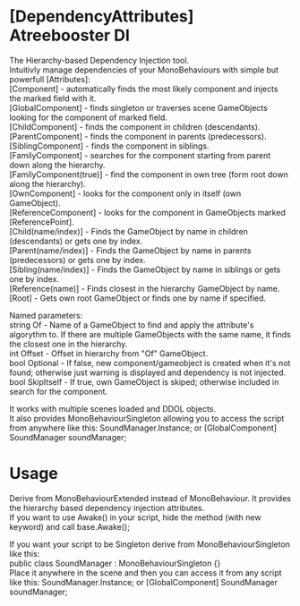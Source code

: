 # [DependencyAttributes] Atreebooster DI
The Hierarchy-based Dependency Injection tool.  
Intuitivly manage dependencies of your MonoBehaviours with simple but powerfull [Attributes]:  
[Component] - automatically finds the most likely component and injects the marked field with it.  
[GlobalComponent] - finds singleton or traverses scene GameObjects looking for the component of marked field.  
[ChildComponent] - finds the component in children (descendants).  
[ParentComponent] - finds the component in parents (predecessors).  
[SiblingComponent] - finds the component in siblings.  
[FamilyComponent] - searches for the component starting from parent down along the hierarchy.  
[FamilyComponent(true)] - find the component in own tree (form root down along the hierarchy).  
[OwnComponent] - looks for the component only in itself (own GameObject).  
[ReferenceComponent] - looks for the component in GameObjects marked [ReferencePoint].  
[Child(name/index)] - Finds the GameObject by name in children (descendants) or gets one by index.  
[Parent(name/index)] - Finds the GameObject by name in parents (predecessors) or gets one by index.  
[Sibling(name/index)] - Finds the GameObject by name in siblings or gets one by index.  
[Reference(name)] - Finds closest in the hierarchy GameObject by name.  
[Root] - Gets own root GameObject or finds one by name if specified.  
  
Named parameters:  
 string Of - Name of a GameObject to find and apply the attribute's algorythm to. If there are multiple GameObjects with the same name, it finds the closest one in the hierarchy.  
 int Offset - Offset in hierarchy from "Of" GameObject.  
 bool Optional - If false, new component/gameobject is created when it's not found; otherwise just warning is displayed and dependency is not injected.  
 bool SkipItself - If true, own GameObject is skiped; otherwise included in search for the component.  
  
It works with multiple scenes loaded and DDOL objects.  
It also provides MonoBehaviourSingleton allowing you to access the script from anywhere like this: SoundManager.Instance; or [GlobalComponent] SoundManager soundManager;  
  
# Usage
Derive from MonoBehaviourExtended instead of MonoBehaviour. It provides the hierarchy based dependency injection attributes.  
If you want to use Awake() in your script, hide the method (with new keyword) and call base.Awake();  
  
If you want your script to be Singleton derive from MonoBehaviourSingleton<T> like this:  
public class SoundManager : MonoBehaviourSingleton<SoundManager> {}  
Place it anywhere in the scene and then you can access it from any script like this: SoundManager.Instance; or [GlobalComponent] SoundManager soundManager;  
